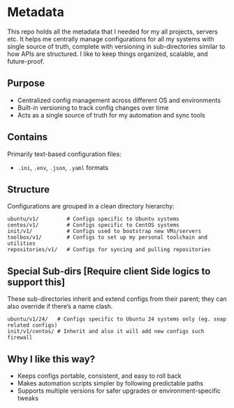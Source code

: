 # Metadata

This repo holds all the metadata that I needed for my all projects, servers etc.
It helps me centrally manage configurations for all my systems with single source of truth, complete with versioning in sub-directories similar to how APIs are structured.
I like to keep things organized, scalable, and future-proof.

## Purpose

* Centralized config management across different OS and environments
* Built-in versioning to track config changes over time
* Acts as a single source of truth for my automation and sync tools

## Contains

Primarily text-based configuration files:

* `.ini`, `.env`, `.json`, `.yaml` formats

## Structure

Configurations are grouped in a clean directory hierarchy:

```
ubuntu/v1/         # Configs specific to Ubuntu systems
centos/v1/         # Configs specific to CentOS systems
init/v1/           # Configs used to bootstrap new VMs/servers
toolbox/v1/        # Configs to set up my personal toolchain and utilities
repositories/v1/   # Configs for syncing and pulling repositories
```

## Special Sub-dirs [Require client Side logics to support this]
These sub-directories inherit and extend configs from their parent; they can also override if there’s a name clash.
```
ubuntu/v1/24/   # Configs specific to Ubuntu 24 systems only (eg. snap related configs)
init/v1/centos/ # Inherit and also it will add new configs such firewall
```

## Why I like this way?

* Keeps configs portable, consistent, and easy to roll back
* Makes automation scripts simpler by following predictable paths
* Supports multiple versions for safer upgrades or environment-specific tweaks


